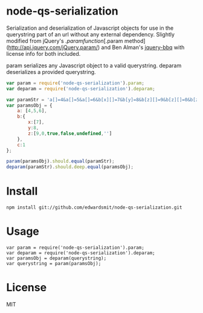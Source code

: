 node-qs-serialization
===================
Serialization and deserialization of Javascript objects for use in the querystring part of an url without any external dependency.
Slightly modified from jQuery's $.param function [$.param method](http://api.jquery.com/jQuery.param/) and Ben Alman's [jquery-bbq](https://github.com/cowboy/jquery-bbq/) with license info for both included.

param serializes any Javascript object to a valid querystring.
deparam deserializes a provided querystring.

```javascript
var param = require('node-qs-serialization').param;
var deparam = require('node-qs-serialization').deparam;

var paramStr = 'a[]=4&a[]=5&a[]=6&b[x][]=7&b[y]=8&b[z][]=9&b[z][]=0&b[z][]=true&b[z][]=false&b[z][]=undefined&b[z][]=&c=1';
var paramsObj = {
    a: [4,5,6],
    b:{
        x:[7],
        y:8,
        z:[9,0,true,false,undefined,'']
    },
    c:1
};

param(paramsObj).should.equal(paramStr);
deparam(paramStr).should.deep.equal(paramsObj);

```

Install
==============
```
npm install git://github.com/edwardsmit/node-qs-serialization.git
```

Usage
===============
```
var param = require('node-qs-serialization').param;
var deparam = require('node-qs-serialization').deparam;
var paramsObj = deparam(querystring);
var querystring = param(paramsObj);
```

License
===============
MIT
